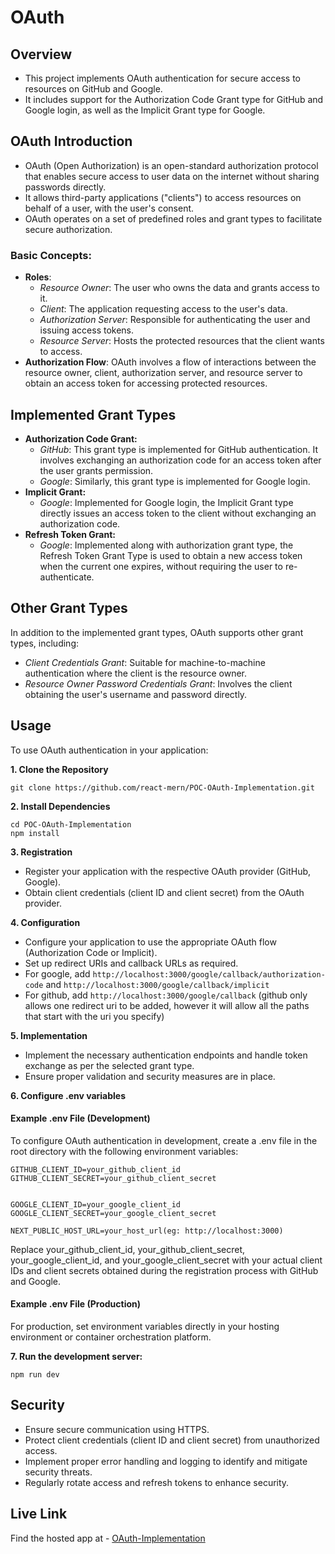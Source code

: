 # OAuth

## Overview
- This project implements OAuth authentication for secure access to resources on GitHub and Google. 
- It includes support for the Authorization Code Grant type for GitHub and Google login, as well as the Implicit Grant type for Google.

## OAuth Introduction
- OAuth (Open Authorization) is an open-standard authorization protocol that enables secure access to user data on the internet without sharing passwords directly. 
- It allows third-party applications ("clients") to access resources on behalf of a user, with the user's consent. 
- OAuth operates on a set of predefined roles and grant types to facilitate secure authorization.

### Basic Concepts:
- **Roles**:
  - *Resource Owner*: The user who owns the data and grants access to it.
  - *Client*: The application requesting access to the user's data.
  - *Authorization Server*: Responsible for authenticating the user and issuing access tokens.
  - *Resource Server*: Hosts the protected resources that the client wants to access.
- **Authorization Flow**: OAuth involves a flow of interactions between the resource owner, client, authorization server, and resource server to obtain an access token for accessing protected resources.

## Implemented Grant Types
- **Authorization Code Grant:**
  - *GitHub*: This grant type is implemented for GitHub authentication. It involves exchanging an authorization code for an access token after the user grants permission.
  - *Google*: Similarly, this grant type is implemented for Google login.
- **Implicit Grant:**
  - *Google*: Implemented for Google login, the Implicit Grant type directly issues an access token to the client without exchanging an authorization code.
- **Refresh Token Grant:**
  - *Google*: Implemented along with authorization grant type, the Refresh Token Grant Type is used to obtain a new access token when the current one expires, without requiring the user to re-authenticate. 

## Other Grant Types
In addition to the implemented grant types, OAuth supports other grant types, including:
- *Client Credentials Grant*: Suitable for machine-to-machine authentication where the client is the resource owner.
- *Resource Owner Password Credentials Grant*: Involves the client obtaining the user's username and password directly.

## Usage
To use OAuth authentication in your application:

**1. Clone the Repository**
```
git clone https://github.com/react-mern/POC-OAuth-Implementation.git
```

**2. Install Dependencies**
```
cd POC-OAuth-Implementation
npm install
```

**3. Registration**
- Register your application with the respective OAuth provider (GitHub, Google).
- Obtain client credentials (client ID and client secret) from the OAuth provider.

**4. Configuration**
- Configure your application to use the appropriate OAuth flow (Authorization Code or Implicit).
- Set up redirect URIs and callback URLs as required.
- For google, add `http://localhost:3000/google/callback/authorization-code` and `http://localhost:3000/google/callback/implicit`
- For github, add `http://localhost:3000/google/callback` (github only allows one redirect uri to be added, however it will allow all the paths that start with the uri you specify)

**5. Implementation**
- Implement the necessary authentication endpoints and handle token exchange as per the selected grant type.
- Ensure proper validation and security measures are in place.

**6. Configure .env variables** 

#### Example .env File (Development)
To configure OAuth authentication in development, create a .env file in the root directory with the following environment variables:

```
GITHUB_CLIENT_ID=your_github_client_id
GITHUB_CLIENT_SECRET=your_github_client_secret


GOOGLE_CLIENT_ID=your_google_client_id
GOOGLE_CLIENT_SECRET=your_google_client_secret

NEXT_PUBLIC_HOST_URL=your_host_url(eg: http://localhost:3000)
```
Replace your_github_client_id, your_github_client_secret, your_google_client_id, and your_google_client_secret with your actual client IDs and client secrets obtained during the registration process with GitHub and Google.

#### Example .env File (Production)
For production, set environment variables directly in your hosting environment or container orchestration platform.

**7. Run the development server:**
```
npm run dev
```

## Security
- Ensure secure communication using HTTPS.
- Protect client credentials (client ID and client secret) from unauthorized access.
- Implement proper error handling and logging to identify and mitigate security threats.
- Regularly rotate access and refresh tokens to enhance security.

## Live Link
Find the hosted app at - [OAuth-Implementation](https://oauth-rho.vercel.app)


